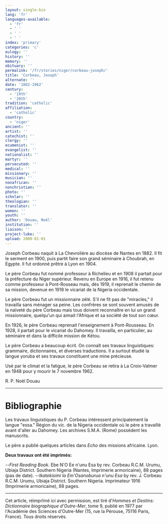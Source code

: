 ```yaml
---
layout: single-bio
lang: 'fr'
languages-available:
  - 'fr'
  - ' '
  - ' '
  - ' '
index: 'primary'
categories: 'c'
eulogy: ''
history: ''
memory: ''
obituary: ''
permalink: '/fr/stories/niger/corbeau-joseph/'
title: 'Corbeau, Joseph'
alternate: ''
date: '1882-1962'
century:
  - '19th'
  - '20th'
tradition: 'catholic'
affiliation:
  - 'catholic'
country:
  - 'niger'
ancient: ''
artist: ''
catechist: ''
clergy: ''
ecumenist: ''
evangelist: ''
nationalist: ''
martyr: ''
persecuted: ''
medical: ''
missionary: ''
musician: ''
nonafrican: ''
nonchristian: ''
photo: ''
scholar: ''
theologian: ''
translator: ''
women: ''
youth: ''
author: 'Douau, Noël'
institution: ''
liaison: ''
project-luke: ''
upload: 2000-01-01
---
```



Joseph Corbeau naquit à La Chevrolière au diocèse de Nantes en 1882. Il fit le serment en 1900, puis partit faire son grand séminaire à Choubrah, en Egypte. Il fut ordonné prêtre à Lyon en 1904.

Le père Corbeau fut nommé professeur à Richelieu et en 1908 il partait pour la préfecture du Niger supérieur. Revenu en Europe en 1916, il fut retenu comme professeur à Pont-Rosseau mais, dès 1919, il reprenait le chemin de sa mission, devenue en 1918 le vicariat de la Nigeria occidentale.

Le père Corbeau fut un missionnaire zélé. S'il ne fit pas de "miracles," il travailla sans ménager sa peine. Les confrères se sont souvent amusés de la naïveté du père Corbeau mais tous doivent reconnaître en lui un grand missionnaire, quelqu'un qui aimait l'Afrique et sa société de tout son cœur.

En 1926, le père Corbeau reprenait l'enseignement à Pont-Rousseau. En 1928, il partait pour le vicariat du Dahomey. Il travailla, en particulier, au séminaire et dans la difficile mission de Kétou.

Le père Corbeau a beaucoup écrit. On connaît ses travaux linguistiques: grammaire, dictionnaires, et diverses traductions. Il a surtout étudié la langue yoruba et ses travaux constituent une mine précieuse.

Usé par le climat et la fatigue, le père Corbeau se retira à La Croix-Valmer en 1948 pour y mourir le 7 novembre 1962.

R. P. Noël Douau

---

# Bibliographie

Les travaux linguistiques du P. Corbeau intéressent principalement la langue "essa." Région du vic. de la Nigeria occidentale où le père a travaillé avant d'aller au Dahomey. Les archives S.M.A. (Rome) possèdent les manuscrits.

Le père a publié quelques articles dans *Echo* des missions africaine. Lyon.

**Deux travaux ont été imprimés:**

--*First Reading Book*. Ebe N'O Ee n'unu Esa by rev. Corbeau R.C.M. Urumu, Ubiaja District. Southern Nigeria (Nantes, Imprimerie armoricaine), 88 pages (pas de date).
--*Ikatekisimi la Em'Osanoburua n'unu Esa* by rev. J. Corbeau R.C.M. Urumu, Ubiaja District. Southern Nigeria. Imprimateur 1916 (Imprimerie armoricaine), 88 pages.

---

Cet article, réimprîmé ici avec permission, est tiré d'*Hommes et Destins: Dictionnaire biographique d'Outre-Mer*, tome 9, publié en 1977 par l'Académie des Sciences d'Outre-Mer (15, rue la Pérouse, 75116 Paris, France). Tous droits réservés.